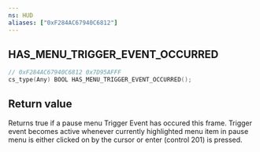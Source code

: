 ```yaml
---
ns: HUD
aliases: ["0xF284AC67940C6812"]
---
```

## HAS_MENU_TRIGGER_EVENT_OCCURRED

```c
// 0xF284AC67940C6812 0x7D95AFFF
cs_type(Any) BOOL HAS_MENU_TRIGGER_EVENT_OCCURRED();
```

## Return value
Returns true if a pause menu Trigger Event has occured this frame.
Trigger event becomes active whenever currently highlighted menu item in pause menu is either clicked on by the cursor or enter (control 201) is pressed.
